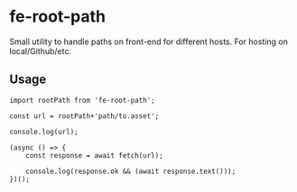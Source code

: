 # fe-root-path

Small utility to handle paths on front-end for different hosts.
For hosting on local/Github/etc.

## Usage

```
import rootPath from 'fe-root-path';

const url = rootPath+'path/to.asset';

console.log(url);

(async () => {
    const response = await fetch(url);

    console.log(response.ok && (await response.text()));
})();
```
